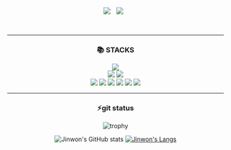 <br>

 
<div align="center">
  
<a href="https://minsnote0228.tistory.com/" target="_blank"><img src="https://img.shields.io/badge/Blog-[#d3d3d3]?style=flat-square&logo=[#000000(Squarespace)]&logoColor=white"/></a>
<a href="https://instagram.com/mjin_1">
    <img 
        src="http://img.shields.io/badge/-Instagram-black?style=flat&logo=Instagram&link=https://instagram.com/mjin_1/"
         style="height : auto; margin-left : 10px; margin-right : 10px;"/> </a>
</div>

<div align="center">




<br>

 ---
 
### :books: STACKS
 <img src="https://img.shields.io/badge/Python-3776AB?style=for-the-badge&logo=python&logoColor=white"> 
<br>
 
 <img src="https://img.shields.io/badge/Windows-0078D6?style=for-the-badge&logo=windows&logoColor=white"> 
 <img src="https://img.shields.io/badge/Linux-FCC624?style=for-the-badge&logo=linux&logoColor=white">  
 
 <br>
 
 <img src="https://img.shields.io/badge/PyTorch-EE4C2C?style=for-the-badge&logo=pytorch&logoColor=white">  
 <img src="https://img.shields.io/badge/TensorFlow-FF6F00?style=for-the-badge&logo=tensorflow&logoColor=white">  
 <img src="https://img.shields.io/badge/Git-F05032?style=for-the-badge&logo=git&logoColor=white">  
 <img src="https://img.shields.io/badge/Slack-4A154B?style=for-the-badge&logo=slack&logoColor=white">  
 <img src="https://img.shields.io/badge/Jupyter-F37626?style=for-the-badge&logo=jupyter&logoColor=white">  
 <img src="https://img.shields.io/badge/PyCharm-000000?style=for-the-badge&logo=pycharm&logoColor=white">  



 
 ---
 
### ⚡git status

![trophy](https://github-profile-trophy.vercel.app/?username=jinwonmin)

![Jinwon's GitHub stats](https://github-readme-stats.vercel.app/api?username=jinwonmin&theme=cobalt&show_icons=true)
[![Jinwon's Langs](https://github-readme-stats.vercel.app/api/top-langs/?username=jinwonmin&layout=compact&theme=cobalt)](https://github.com/jinwonmin)

 

</div>



<!--
**JINWONMIN/jinwonmin** is a ✨ _special_ ✨ repository because its `README.md` (this file) appears on your GitHub profile.

Here are some ideas to get you started:

- 🔭 I’m currently working on ...
- 🌱 I’m currently learning ...
- 👯 I’m looking to collaborate on ...
- 🤔 I’m looking for help with ...
- 💬 Ask me about ...
- 📫 How to reach me: ...
- 😄 Pronouns: ...
- ⚡ Fun fact: ...

<div align="center">

### 🌱 Repository Division

💬 Personal Project

|**Repository Name**|**Link**|            
|:---:|:---:|
|miniproject|[Click](https://github.com/JINWONMIN/miniproject)|
|HnM_Recommendation_system|[Click](https://github.com/JINWONMIN/HnM_recommendation_system)|

💬 Study
 
 |**Repository Name**|**Link**|
 |:---:|:---:|
 |miracle_mogakko_study|[Click](https://github.com/JINWONMIN/miracle_mogakko_study)|
 |pytorch_CV_papers_code_review|[Click](https://github.com/JINWONMIN/pytorch_CV_papers_code_review)|
 
💬 Personal Learning

|**Repository Name**|**Link**|            
|:---:|:---:|
|pytorch|[Click](https://github.com/JINWONMIN/pytorch)|
|fundamentals_gn3|[Click](https://github.com/JINWONMIN/fundamentals_gn3)|
|Recommendation_System|[Click](https://github.com/JINWONMIN/RecommendationSystem)|
|SQL_practice|[Click](https://github.com/JINWONMIN/SQL_practice/tree/main)|
|python_basic1|[Click](https://github.com/JINWONMIN/python_basic1)|
|Python_Algorithm|[Click](https://github.com/JINWONMIN/BasicMachineAndDeepLearning)|




-->
